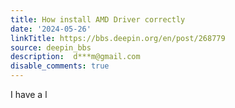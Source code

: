 ```yaml
---
title: How install AMD Driver correctly
date: '2024-05-26'
linkTitle: https://bbs.deepin.org/en/post/268779
source: deepin_bbs
description:  d***m@gmail.com 
disable_comments: true
---
```

I have a l
